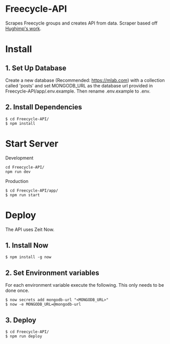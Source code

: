 # Freecycle-API
Scrapes Freecycle groups and creates API from data. Scraper based off [Hughjmp's work](https://github.com/Hughjmp/freecycle). 

# Install
## 1. Set Up Database
Create a new database (Recommended: https://mlab.com) with a collection called 'posts' and set MONGODB_URL as the database url provided in Freecycle-API/app/.env.example. Then rename .env.example to .env.

## 2. Install Dependencies
```ssh
$ cd Freecycle-API/
$ npm install
```

# Start Server
Development
```ssh
cd Freecycle-API/
npm run dev
```
Production
```ssh
$ cd Freecycle-API/app/
$ npm run start
```

# Deploy
The API uses Zeit Now.
## 1. Install Now
```ssh
$ npm install -g now
```
## 2. Set Environment variables
For each environment variable execute the following. This only needs to be done once.
```ssh
$ now secrets add mongodb-url "<MONGODB_URL>"
$ now -e MONGODB_URL=@mongodb-url
```
## 3. Deploy
```ssh
$ cd Freecycle-API/
$ npm run deploy
```